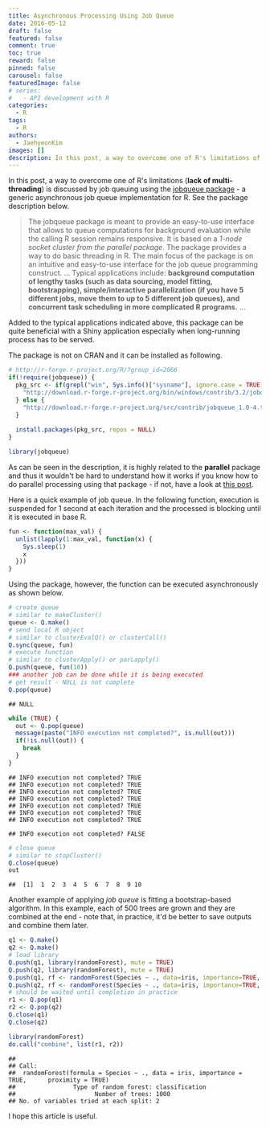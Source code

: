 ```yaml
---
title: Asynchronous Processing Using Job Queue
date: 2016-05-12
draft: false
featured: false
comment: true
toc: true
reward: false
pinned: false
carousel: false
featuredImage: false
# series:
#   - API development with R
categories:
  - R
tags: 
  - R
authors:
  - JaehyeonKim
images: []
description: In this post, a way to overcome one of R's limitations of lack of multi-threading is discussed by job queuing using the jobqueue package
---
```


In this post, a way to overcome one of R's limitations (**lack of multi-threading**) is discussed by job queuing using the [jobqueue package](http://jobqueue.r-forge.r-project.org/) - a generic asynchronous job queue implementation for R. See the package description below.

> The jobqueue package is meant to provide an easy-to-use interface that allows to queue computations for background evaluation while the calling R session remains responsive. It is based on a *1-node socket cluster from the parallel package*. The package provides a way to do basic threading in R. The main focus of the package is on an intuitive and easy-to-use interface for the job queue programming construct. ... Typical applications include: **background computation of lengthy tasks (such as data sourcing, model fitting, bootstrapping), simple/interactive parallelization (if you have 5 different jobs, move them to up to 5 different job queues), and concurrent task scheduling in more complicated R programs.** ...

Added to the typical applications indicated above, this package can be quite beneficial with a Shiny application especially when long-running process has to be served.

The package is not on CRAN and it can be installed as following.


```r
# http://r-forge.r-project.org/R/?group_id=2066
if(!require(jobqueue)) {
  pkg_src <- if(grepl("win", Sys.info()["sysname"], ignore.case = TRUE)) {
    "http://download.r-forge.r-project.org/bin/windows/contrib/3.2/jobqueue_1.0-4.zip"
  } else {
    "http://download.r-forge.r-project.org/src/contrib/jobqueue_1.0-4.tar.gz"
  }
  
  install.packages(pkg_src, repos = NULL)
}

library(jobqueue)
```

As can be seen in the description, it is highly related to the **parallel** package and thus it wouldn't be hard to understand how it works if you know how to do parallel processing using that package - if not, have a look at [this post](/blog/2015-03-14-parallel-processing-on-single-machine-1). 

Here is a quick example of job queue. In the following function, execution is suspended for 1 second at each iteration and the processed is blocking until it is executed in base R.


```r
fun <- function(max_val) {
  unlist(lapply(1:max_val, function(x) {
    Sys.sleep(1)
    x
  }))
}
```

Using the package, however, the function can be executed asynchronously as shown below.


```r
# create queue
# similar to makeCluster()
queue <- Q.make()
# send local R object
# similar to clusterEvalQ() or clusterCall()
Q.sync(queue, fun)
# execute function
# similar to clusterApply() or parLapply()
Q.push(queue, fun(10))
### another job can be done while it is being executed
# get result - NULL is not complete
Q.pop(queue)
```


```
## NULL
```


```r
while (TRUE) {
  out <- Q.pop(queue)
  message(paste("INFO execution not completed?", is.null(out)))
  if(!is.null(out)) {
    break
  }
}
```



```
## INFO execution not completed? TRUE
## INFO execution not completed? TRUE
## INFO execution not completed? TRUE
## INFO execution not completed? TRUE
## INFO execution not completed? TRUE
## INFO execution not completed? TRUE
## INFO execution not completed? TRUE
```



```
## INFO execution not completed? FALSE
```



```r
# close queue
# similar to stopCluster()
Q.close(queue)
out
```



```
##  [1]  1  2  3  4  5  6  7  8  9 10
```

Another example of applying *job queue* is fitting a bootstrap-based algorithm. In this example, each of 500 trees are grown and they are combined at the end - note that, in practice, it'd be better to save outputs and combine them later.


```r
q1 <- Q.make()
q2 <- Q.make()
# load library
Q.push(q1, library(randomForest), mute = TRUE)
Q.push(q2, library(randomForest), mute = TRUE)
Q.push(q1, rf <- randomForest(Species ~ ., data=iris, importance=TRUE, proximity=TRUE))
Q.push(q2, rf <- randomForest(Species ~ ., data=iris, importance=TRUE, proximity=TRUE))
# should be waited until completion in practice
r1 <- Q.pop(q1)
r2 <- Q.pop(q2)
Q.close(q1)
Q.close(q2)

library(randomForest)
do.call("combine", list(r1, r2))
```

```
## 
## Call:
##  randomForest(formula = Species ~ ., data = iris, importance = TRUE,      proximity = TRUE) 
##                Type of random forest: classification
##                      Number of trees: 1000
## No. of variables tried at each split: 2
```

I hope this article is useful.
